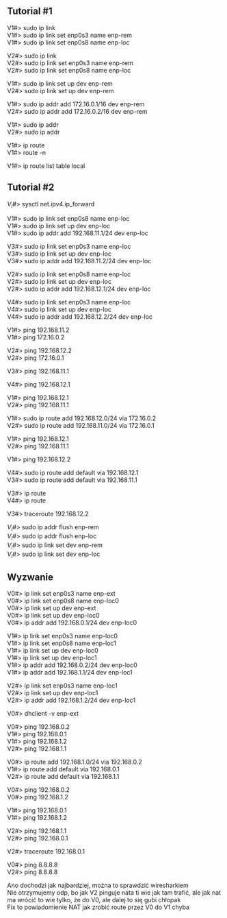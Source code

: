 ## Tutorial #1

V1#> sudo ip link \
V1#> sudo ip link set enp0s3 name enp-rem \
V1#> sudo ip link set enp0s8 name enp-loc

V2#> sudo ip link \
V2#> sudo ip link set enp0s3 name enp-rem \
V2#> sudo ip link set enp0s8 name enp-loc

V1#> sudo ip link set up dev enp-rem \
V2#> sudo ip link set up dev enp-rem

V1#> sudo ip addr add 172.16.0.1/16 dev enp-rem \
V2#> sudo ip addr add 172.16.0.2/16 dev enp-rem
 
V1#> sudo ip addr \
V2#> sudo ip addr 

V1#> ip route \
V1#> route -n

V1#> ip route list table local

## Tutorial #2

$V_i$#> sysctl net.ipv4.ip_forward

V1#> sudo ip link set enp0s8 name enp-loc \
V1#> sudo ip link set up dev enp-loc \
V1#> sudo ip addr add 192.168.11.1/24 dev enp-loc

V3#> sudo ip link set enp0s3 name enp-loc \
V3#> sudo ip link set up dev enp-loc \
V3#> sudo ip addr add 192.168.11.2/24 dev enp-loc

V2#> sudo ip link set enp0s8 name enp-loc \
V2#> sudo ip link set up dev enp-loc \
V2#> sudo ip addr add 192.168.12.1/24 dev enp-loc

V4#> sudo ip link set enp0s3 name enp-loc \
V4#> sudo ip link set up dev enp-loc \
V4#> sudo ip addr add 192.168.12.2/24 dev enp-loc

V1#> ping 192.168.11.2 \
V1#> ping 172.16.0.2

V2#> ping 192.168.12.2 \
V2#> ping 172.16.0.1

V3#> ping 192.168.11.1

V4#> ping 192.168.12.1

V1#> ping 192.168.12.1 \
V2#> ping 192.168.11.1

V1#> sudo ip route add 192.168.12.0/24 via 172.16.0.2 \
V2#> sudo ip route add 192.168.11.0/24 via 172.16.0.1

V1#> ping 192.168.12.1 \
V2#> ping 192.168.11.1

V1#> ping 192.168.12.2

V4#> sudo ip route add default via 192.168.12.1 \
V3#> sudo ip route add default via 192.168.11.1

V3#> ip route \
V4#> ip route

V3#> traceroute 192.168.12.2

$V_i$#> sudo ip addr flush enp-rem \
$V_i$#> sudo ip addr flush enp-loc \
$V_i$#> sudo ip link set dev enp-rem \
$V_i$#> sudo ip link set dev enp-loc 

## Wyzwanie

V0#> ip link set enp0s3 name enp-ext \
V0#> ip link set enp0s8 name enp-loc0 \
V0#> ip link set up dev enp-ext \
V0#> ip link set up dev enp-loc0 \
V0#> ip addr add 192.168.0.1/24 dev enp-loc0

V1#> ip link set enp0s3 name enp-loc0 \
V1#> ip link set enp0s8 name enp-loc1 \
V1#> ip link set up dev enp-loc0 \
V1#> ip link set up dev enp-loc1 \
V1#> ip addr add 192.168.0.2/24 dev enp-loc0 \
V1#> ip addr add 192.168.1.1/24 dev enp-loc1

V2#> ip link set enp0s3 name enp-loc1 \
V2#> ip link set up dev enp-loc1 \
V2#> ip addr add 192.168.1.2/24 dev enp-loc1

V0#> dhclient -v enp-ext

V0#> ping 192.168.0.2 \
V1#> ping 192.168.0.1 \
V1#> ping 192.168.1.2 \
V2#> ping 192.168.1.1

V0#> ip route add 192.168.1.0/24 via 192.168.0.2 \
V1#> ip route add default via 192.168.0.1 \
V2#> ip route add default via 192.168.1.1

V0#> ping 192.168.0.2 \
V0#> ping 192.168.1.2

V1#> ping 192.168.0.1 \
V1#> ping 192.168.1.2

V2#> ping 192.168.1.1 \
V2#> ping 192.168.0.1

V2#> traceroute 192.168.0.1

V0#> ping 8.8.8.8 \
V2#> ping 8.8.8.8

Ano dochodzi jak najbardziej, można to sprawdzić wiresharkiem \
Nie otrzymujemy odp, bo jak V2 pinguje nata ti wie jak tam trafić, ale jak nat ma wrócić to wie tylko, że do V0, ale dalej to się gubi chłopak \
Fix to powiadomienie NAT jak zrobić route przez V0 do V1 chyba

